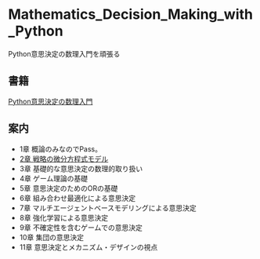 # Mathematics_Decision_Making_with_Python
Python意思決定の数理入門を頑張る

## 書籍
[Python意思決定の数理入門](https://www.ohmsha.co.jp/book/9784274228988/)

## 案内

- 1章 概論のみなのでPass。
- [2章 戦略の微分方程式モデル](8-u8.github.io/Mathematics_Decision_Making_with_Python/markdowns/chp2.html)
- 3章 基礎的な意思決定の数理的取り扱い
- 4章 ゲーム理論の基礎
- 5章 意思決定のためのORの基礎
- 6章 組み合わせ最適化による意思決定
- 7章 マルチエージェントベースモデリングによる意思決定
- 8章 強化学習による意思決定
- 9章 不確定性を含むゲームでの意思決定
- 10章 集団の意思決定
- 11章 意思決定とメカニズム・デザインの視点